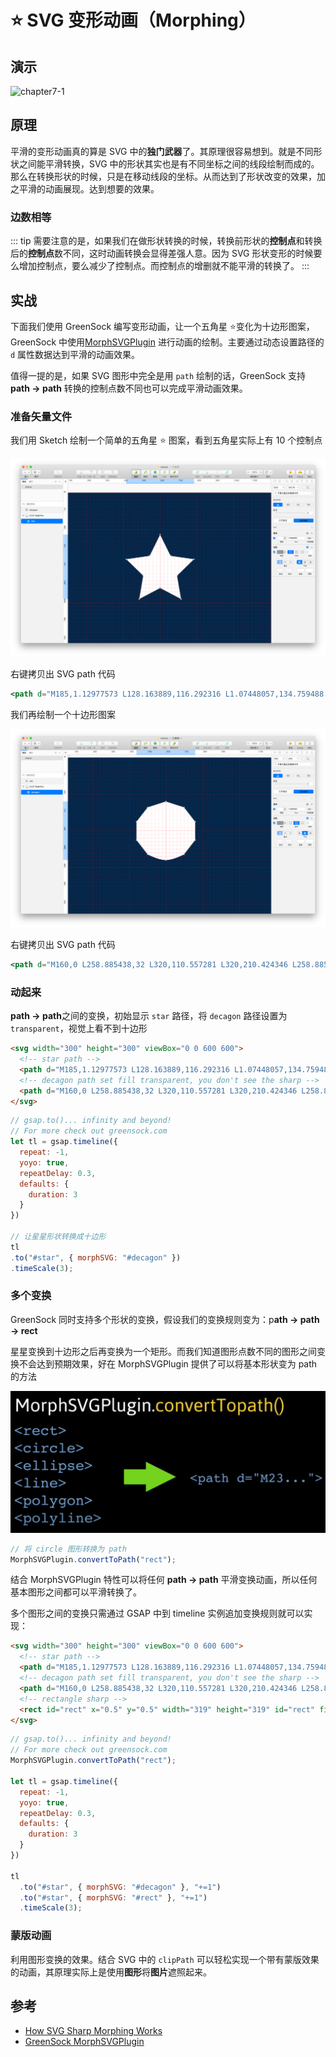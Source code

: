 # ⭐ SVG 变形动画（Morphing）

## 演示

![chapter7-1](public/chapter7-1.gif)

## 原理

平滑的变形动画真的算是 SVG 中的**独门武器**了。其原理很容易想到。就是不同形状之间能平滑转换，SVG 中的形状其实也是有不同坐标之间的线段绘制而成的。那么在转换形状的时候，只是在移动线段的坐标。从而达到了形状改变的效果，加之平滑的动画展现。达到想要的效果。

### 边数相等

::: tip
需要注意的是，如果我们在做形状转换的时候，转换前形状的**控制点**和转换后的**控制点**数不同，这时动画转换会显得差强人意。因为 SVG 形状变形的时候要么增加控制点，要么减少了控制点。而控制点的增删就不能平滑的转换了。
:::
## 实战

下面我们使用 GreenSock 编写变形动画，让一个五角星 ⭐️变化为十边形图案，GreenSock 中使用[MorphSVGPlugin](https://greensock.com/docs/v3/Plugins/MorphSVGPlugin) 进行动画的绘制。主要通过动态设置路径的 `d` 属性数据达到平滑的动画效果。

值得一提的是，如果 SVG 图形中完全是用 `path` 绘制的话，GreenSock 支持 **path → path** 转换的控制点数不同也可以完成平滑动画效果。

### 准备矢量文件

我们用 Sketch 绘制一个简单的五角星 ⭐️ 图案，看到五角星实际上有 10 个控制点

![chapter7-2](public/chapter7-2.png)

右键拷贝出 SVG path 代码

```jsx
<path d="M185,1.12977573 L128.163889,116.292316 L1.07448057,134.759488 L93.0372403,224.401023 L71.3277776,350.976903 L185,291.215879 L298.672222,350.976903 L276.96276,224.401023 L368.925519,134.759488 L241.836111,116.292316 L185,1.12977573 Z" id="star" fill="#4af"></path>
```

我们再绘制一个十边形图案

![chapter7-3](public/chapter7-3.png)

右键拷贝出 SVG  path 代码

```jsx
<path d="M160,0 L258.885438,32 L320,110.557281 L320,210.424346 L258.885438,289.442719 C217.122754,309.81424 184.160941,320 160,320 C135.839059,320 102.877246,309.81424 61.1145618,289.442719 L0,210.424346 L0,110.557281 L61.1145618,32 L160,0 Z" id="decagon" fill="transparent"></path>
```

### 动起来

**path → path**之间的变换，初始显示 `star` 路径，将 `decagon` 路径设置为 `transparent`，视觉上看不到十边形

```html
<svg width="300" height="300" viewBox="0 0 600 600">
  <!-- star path -->
  <path d="M185,1.12977573 L128.163889,116.292316 L1.07448057,134.759488 L93.0372403,224.401023 L71.3277776,350.976903 L185,291.215879 L298.672222,350.976903 L276.96276,224.401023 L368.925519,134.759488 L241.836111,116.292316 L185,1.12977573 Z" id="star" fill="#4af"></path>
  <!-- decagon path set fill transparent, you don't see the sharp -->
  <path d="M160,0 L258.885438,32 L320,110.557281 L320,210.424346 L258.885438,289.442719 C217.122754,309.81424 184.160941,320 160,320 C135.839059,320 102.877246,309.81424 61.1145618,289.442719 L0,210.424346 L0,110.557281 L61.1145618,32 L160,0 Z" id="decagon" fill="transparent"></path>
</svg>
```

```jsx
// gsap.to()... infinity and beyond!
// For more check out greensock.com
let tl = gsap.timeline({
  repeat: -1,
  yoyo: true,
  repeatDelay: 0.3,
  defaults: {
    duration: 3
  }
})

// 让星星形状转换成十边形
tl
.to("#star", { morphSVG: "#decagon" })
.timeScale(3);
```

<EmbedCodepen title="GSAP Sharp Morphing Demo1" pen="qBOMWJM" :height="360" />

### 多个变换

GreenSock 同时支持多个形状的变换，假设我们的变换规则变为：p**ath → path → rect** 

星星变换到十边形之后再变换为一个矩形。而我们知道图形点数不同的图形之间变换不会达到预期效果，好在 MorphSVGPlugin 提供了可以将基本形状变为 path 的方法

![chapter7-4](public/chapter7-4.png)

```jsx
// 将 circle 图形转换为 path
MorphSVGPlugin.convertToPath("rect");
```

结合 MorphSVGPlugin 特性可以将任何 **path → path** 平滑变换动画，所以任何基本图形之间都可以平滑转换了。

多个图形之间的变换只需通过 GSAP 中到 timeline 实例追加变换规则就可以实现：

```html
<svg width="300" height="300" viewBox="0 0 600 600">
  <!-- star path -->
  <path d="M185,1.12977573 L128.163889,116.292316 L1.07448057,134.759488 L93.0372403,224.401023 L71.3277776,350.976903 L185,291.215879 L298.672222,350.976903 L276.96276,224.401023 L368.925519,134.759488 L241.836111,116.292316 L185,1.12977573 Z" id="star" fill="#4af"></path>
  <!-- decagon path set fill transparent, you don't see the sharp -->
  <path d="M160,0 L258.885438,32 L320,110.557281 L320,210.424346 L258.885438,289.442719 C217.122754,309.81424 184.160941,320 160,320 C135.839059,320 102.877246,309.81424 61.1145618,289.442719 L0,210.424346 L0,110.557281 L61.1145618,32 L160,0 Z" id="decagon" fill="none"></path>
  <!-- rectangle sharp -->
  <rect id="rect" x="0.5" y="0.5" width="319" height="319" id="rect" fill="none"></rect>
</svg>
```

```jsx
// gsap.to()... infinity and beyond!
// For more check out greensock.com
MorphSVGPlugin.convertToPath("rect");

let tl = gsap.timeline({
  repeat: -1,
  yoyo: true,
  repeatDelay: 0.3,
  defaults: {
    duration: 3
  }
})

tl
  .to("#star", { morphSVG: "#decagon" }, "+=1")
  .to("#star", { morphSVG: "#rect" }, "+=1")
  .timeScale(3);
```

<EmbedCodepen title="GSAP Sharp Morphing Demo2" pen="NWGLPKM" :height="360" />

### 蒙版动画

利用图形变换的效果。结合 SVG 中的 `clipPath` 可以轻松实现一个带有蒙版效果的动画，其原理实际上是使用**图形**将**图片**遮照起来。

<EmbedCodepen title="GSAP Sharp Morphing Demo3" pen="wvKEBex" :height="360" />


## 参考

- [How SVG Sharp Morphing Works](https://css-tricks.com/svg-shape-morphing-works/)
- [GreenSock MorphSVGPlugin](https://greensock.com/docs/v3/Plugins/MorphSVGPlugin)